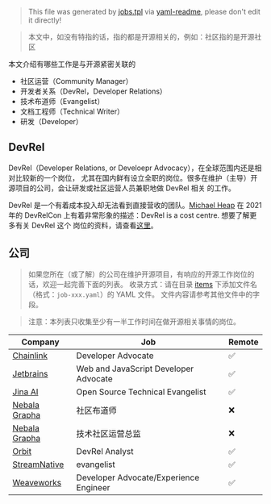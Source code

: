 > This file was generated by [jobs.tpl](jobs.tpl) via [yaml-readme](https://github.com/LinuxSuRen/yaml-readme), please don't edit it directly!

> 本文中，如没有特指的话，指的都是开源相关的，例如：社区指的是开源社区

本文介绍有哪些工作是与开源紧密关联的

* 社区运营（Community Manager）
* 开发者关系（DevRel，Developer Relations）
* 技术布道师（Evangelist）
* 文档工程师（Technical Writer）
* 研发（Developer）

## DevRel
DevRel（Developer Relations, or Develoepr Advocacy），在全球范围内还是相对比较新的一个岗位，
尤其在国内鲜有设立全职的岗位。很多在维护（主导）开源项目的公司，会让研发或社区运营人员兼职地做 DevRel 相关
的工作。

DevRel 是一个有着成本投入却无法看到直接营收的团队。[Michael Heap](https://www.youtube.com/watch?v=tF-yhxOWEck&t=629s)
在 2021 年的 DevRelCon 上有着非常形象的描述：DevRel is a cost centre. 想要了解更多有关 DevRel 这个
岗位的资料，请查看[这里](devrel.md)。

## 公司
> 如果您所在（或了解）的公司在维护开源项目，有响应的开源工作岗位的话，欢迎一起完善下面的列表。
> 收录方式：请在目录 [items](items) 下添加文件名（格式：`job-xxx.yaml`）的 YAML 文件。
> 文件内容请参考其他文件中的字段。

> 注意：本列表只收集至少有一半工作时间在做开源相关事情的岗位。

| Company | Job | Remote |
|---|---|---|
| [Chainlink](https://chain.link/) | Developer Advocate | :white_check_mark: |
| [Jetbrains](https://www.jetbrains.com) | Web and JavaScript Developer Advocate | :white_check_mark: |
| [Jina AI](https://jina.ai/) | Open Source Technical Evangelist | :white_check_mark: |
| [Nebala Grapha](https://www.vesoft.com/) | 社区布道师 | :x: |
| [Nebala Grapha](https://www.vesoft.com/) | 技术社区运营总监 | :x: |
| [Orbit](https://orbit.love/) | DevRel Analyst | :white_check_mark: |
| [StreamNative](https://streamnative.io/) | evangelist | :white_check_mark: |
| [Weaveworks](https://www.weave.works/) | Developer Advocate/Experience Engineer | :white_check_mark: |
